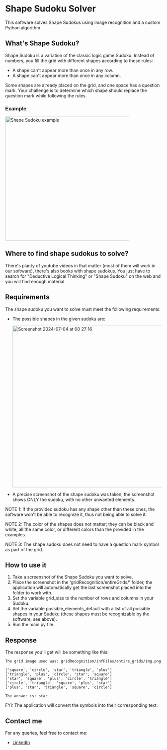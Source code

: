 # Shape Sudoku Solver

This software solves Shape Sudokus using image recognition and a custom Python algorithm.

## What's Shape Sudoku?

Shape Sudoku is a variation of the classic logic game Sudoku. Instead of numbers, you fill the grid with different shapes according to these rules:

- A shape can't appear more than once in any row.
- A shape can't appear more than once in any column.
  
Some shapes are already placed on the grid, and one space has a question mark. Your challenge is to determine which shape should replace the question mark while following the rules.

### Example
<img width="399" alt="Shape Sudoku example" src="https://github.com/o-Ian/deductive_logical_resolver/assets/49800676/8656b313-bef9-456d-9b5e-9ca7b5e92d3c">

## Where to find shape sudokus to solve?
There's planty of youtube videos in that matter (most of them will work in our software), there's also books with shape sudokus. You just have to search for "Deductive Logical Thinking" or  "Shape Sudoku" on the web and you will find enough material.

## Requirements

The shape sudoku you want to solve must meet the following requirements:

- The possible shapes in the given sudoku are:
  
  <img width="520" alt="Screenshot 2024-07-04 at 00 27 16" src="https://github.com/o-Ian/deductive_logical_resolver/assets/49800676/eac194d2-66de-4806-81d7-a45a8720674b">
  
- A precise screenshot of the shape sudoku was taken, the screenshot shows ONLY the sudoku, with no other unwanted elements.
  
NOTE 1: If the provided sudoku has any shape other than these ones, the software won't be able to recognize it, thus not being able to solve it.

NOTE 2: The color of the shapes does not matter; they can be black and white, all the same color, or different colors than the provided in the examples.

NOTE 3: The shape sudoku does not need to have a question mark symbol as part of the grid.

## How to use it
1. Take a screenshot of the Shape Sudoku you want to solve.
2. Place the screenshot in the 'gridRecognition/entireGrids/' folder, the application will automatically get the last screenshot placed into the folder to work with.
3. Set the variable grid_size to the number of rows and columns in your Sudoku.
4. Set the variable possible_elements_default with a list of all possible shapes in your Sudoku (these shapes must be recognizable by the software, see above).
5. Run the main.py file.


## Response
The response you'll get will be something like this:

```
The grid image used was: gridRecognition/infFiles/entire_grids/img.png

['square', 'circle', 'star', 'triangle', 'plus']
['triangle', 'plus', 'circle', 'star', 'square']
['star', 'square', 'plus', 'circle', 'triangle']
['circle', 'triangle', 'square', 'plus', 'star']
['plus', 'star', 'triangle', 'square', 'circle']

The answer is: star
```
FYI: The application will convert the symbols into their corresponding text.


## Contact me

For any queries, feel free to contact me:

- [LinkedIn](https://choosealicense.com/licenses/mit/)

